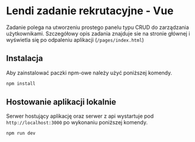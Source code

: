 # Lendi zadanie rekrutacyjne - Vue

Zadanie polega na utworzeniu prostego panelu typu CRUD do zarządzania użytkownikami.
Szczegółowy opis zadania znajduje sie na stronie głównej i wyświetla się po odpaleniu aplikacji (`/pages/index.html`)

## Instalacja

Aby zainstalować paczki npm-owe należy użyć poniższej komendy.

```bash
npm install
```

## Hostowanie aplikacji lokalnie

Serwer hostujący aplikację oraz serwer z api wystartuje pod `http://localhost:3000` po wykonaniu poniższej komendy.

```bash
npm run dev
```
